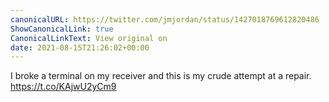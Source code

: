 ```yaml
---
canonicalURL: https://twitter.com/jmjordan/status/1427018769612820486
ShowCanonicalLink: true
CanonicalLinkText: View original on
date: 2021-08-15T21:26:02+00:00
---
```

I broke a terminal on my receiver and this is my crude attempt at a repair. https://t.co/KAjwU2yCm9